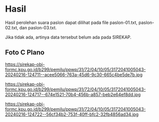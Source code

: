 # Hasil

Hasil perolehan suara paslon dapat dilihat pada file paslon-01.txt, paslon-02.txt, dan paslon-03.txt.

Jika tidak ada, artinya data tersebut belum ada pada SIREKAP.

## Foto C Plano

https://sirekap-obj-formc.kpu.go.id/b299/pemilu/ppwp/31/72/04/10/05/3172041005043-20240216-124711--acee5066-763a-45d6-9c30-665c4be5de7b.jpg

https://sirekap-obj-formc.kpu.go.id/b299/pemilu/ppwp/31/72/04/10/05/3172041005043-20240216-124717--674e1521-70b4-456b-a857-beb2e64ef8dd.jpg

https://sirekap-obj-formc.kpu.go.id/b299/pemilu/ppwp/31/72/04/10/05/3172041005043-20240216-124722--56cf34b2-753f-40ff-bfc2-32fb4856ad34.jpg
